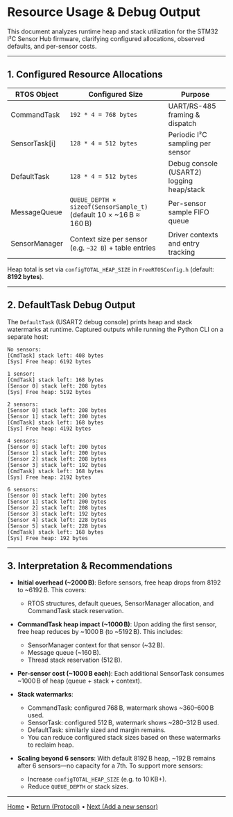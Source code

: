 # Resource Usage & Debug Output

This document analyzes runtime heap and stack utilization for the STM32 I²C Sensor Hub firmware, clarifying configured allocations, observed defaults, and per-sensor costs.

---

## 1. Configured Resource Allocations

| RTOS Object    | Configured Size                                                         | Purpose                                   |
| -------------- | ----------------------------------------------------------------------- | ----------------------------------------- |
| CommandTask    | `192 * 4 = 768 bytes`                                                   | UART/RS-485 framing & dispatch            |
| SensorTask\[i] | `128 * 4 = 512 bytes`                                                   | Periodic I²C sampling per sensor          |
| DefaultTask    | `128 * 4 = 512 bytes`                                                   | Debug console (USART2) logging heap/stack |
| MessageQueue   | `QUEUE_DEPTH × sizeof(SensorSample_t)`<br>(default 10 × \~16 B ≈ 160 B) | Per-sensor sample FIFO queue              |
| SensorManager  | Context size per sensor (e.g. `~32 B`) + table entries                  | Driver contexts and entry tracking        |

Heap total is set via `configTOTAL_HEAP_SIZE` in `FreeRTOSConfig.h` (default: **8192 bytes**).

---

## 2. DefaultTask Debug Output

The `DefaultTask` (USART2 debug console) prints heap and stack watermarks at runtime. Captured outputs while running the Python CLI on a separate host:

```
No sensors:
[CmdTask] stack left: 408 bytes
[Sys] Free heap: 6192 bytes

1 sensor:
[CmdTask] stack left: 168 bytes
[Sensor 0] stack left: 208 bytes
[Sys] Free heap: 5192 bytes

2 sensors:
[Sensor 0] stack left: 208 bytes
[Sensor 1] stack left: 200 bytes
[CmdTask] stack left: 168 bytes
[Sys] Free heap: 4192 bytes

4 sensors:
[Sensor 0] stack left: 200 bytes
[Sensor 1] stack left: 200 bytes
[Sensor 2] stack left: 208 bytes
[Sensor 3] stack left: 192 bytes
[CmdTask] stack left: 168 bytes
[Sys] Free heap: 2192 bytes

6 sensors:
[Sensor 0] stack left: 200 bytes
[Sensor 1] stack left: 200 bytes
[Sensor 2] stack left: 208 bytes
[Sensor 3] stack left: 192 bytes
[Sensor 4] stack left: 228 bytes
[Sensor 5] stack left: 228 bytes
[CmdTask] stack left: 168 bytes
[Sys] Free heap: 192 bytes
```

---

## 3. Interpretation & Recommendations

* **Initial overhead (\~2000 B)**: Before sensors, free heap drops from 8192 to \~6192 B. This covers:

  * RTOS structures, default queues, SensorManager allocation, and CommandTask stack reservation.

* **CommandTask heap impact (\~1000 B)**: Upon adding the first sensor, free heap reduces by \~1000 B (to \~5192 B). This includes:

  * SensorManager context for that sensor (\~32 B).
  * Message queue (\~160 B).
  * Thread stack reservation (512 B).

* **Per-sensor cost (\~1000 B each)**: Each additional SensorTask consumes \~1000 B of heap (queue + stack + context).

* **Stack watermarks**:

  * CommandTask: configured 768 B, watermark shows \~360–600 B used.
  * SensorTask: configured 512 B, watermark shows \~280–312 B used.
  * DefaultTask: similarly sized and margin remains.
  * You can reduce configured stack sizes based on these watermarks to reclaim heap.

* **Scaling beyond 6 sensors**: With default 8192 B heap, \~192 B remains after 6 sensors—no capacity for a 7th. To support more sensors:

  * Increase `configTOTAL_HEAP_SIZE` (e.g. to 10 KB+).
  * Reduce `QUEUE_DEPTH` or stack sizes.

---

[Home](index.md) • [Return  (Protocol)](protocol.md) • [Next (Add a new sensor)](Add-sensor.md)

